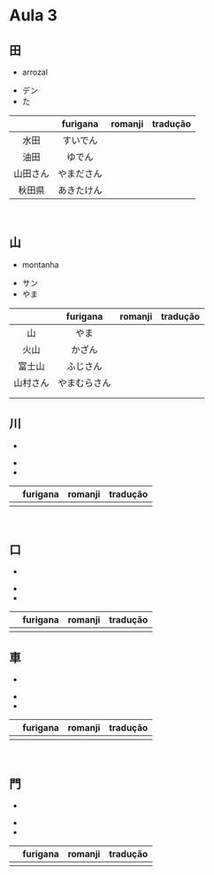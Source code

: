 # Aula 3


## 田
- arrozal

<ul><li>デン</li><li>た</li></ul>

|  | furigana | romanji | tradução |
|:---:|:---:|:---:|:---:|
| 水田 | すいでん |  |  |
| 油田 | ゆでん |  |  |
| 山田さん | やまださん |  |  |
| 秋田県 | あきたけん |  |  |

<br>


## 山
- montanha

<ul><li>サン</li><li>やま</li></ul>

|  | furigana | romanji | tradução |
|:---:|:---:|:---:|:---:|
| 山 | やま |  |  |
| 火山 | かざん |  |  |
| 富士山 | ふじさん |  |  |
| 山村さん | やまむらさん |  |  |
|  |  |  |  |
|  |  |  |  |


## 川
- 

<ul><li></li><li></li></ul>

|  | furigana | romanji | tradução |
|:---:|:---:|:---:|:---:|
|  |  |  |  |

<br>


## 口
- 

<ul><li></li><li></li></ul>

|  | furigana | romanji | tradução |
|:---:|:---:|:---:|:---:|
|  |  |  |  |



## 車
- 

<ul><li></li><li></li></ul>

|  | furigana | romanji | tradução |
|:---:|:---:|:---:|:---:|
|  |  |  |  |

<br>


## 門
- 

<ul><li></li><li></li></ul>

|  | furigana | romanji | tradução |
|:---:|:---:|:---:|:---:|
|  |  |  |  |
